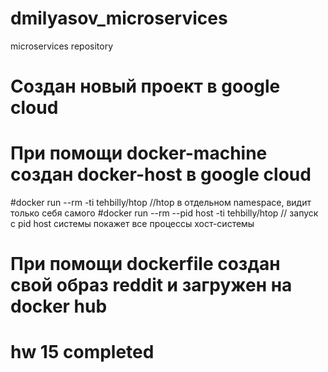 # dmilyasov_microservices
microservices repository

# Создан новый проект в google cloud
# При помощи docker-machine создан docker-host в google cloud
#docker run --rm -ti tehbilly/htop //htop в отдельном namespace, видит только себя самого
#docker run --rm --pid host -ti tehbilly/htop // запуск с pid host системы покажет все процессы хост-системы

# При помощи dockerfile создан свой образ reddit и загружен на docker hub
# hw 15 completed
